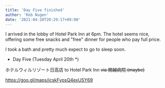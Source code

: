 ```yaml
---
title: 'Day Five finished'
author: 'Rob Nugen'
date: '2021-04-20T20:29:17+09:00'
---
```


I arrived in the lobby of Hotel Park Inn at 6pm.  The hotel seems nice,
offering some free snacks and "free" dinner for people who pay full price.

I took a bath and pretty much expect to go to sleep soon.

<!-- 25 March 2021: WALK SEGMENT SEPARATOR  ===========  TO HELP ME SEE AND EDIT SEGMENT DETAILS -->
<div class="walk-segment">

* Day <span class="day_source">Five</span>
(<span class="day_date">Tuesday April 20th</span> *)

ホテルウィルリゾート日高店 to Hotel Park Inn ~~via 関越病院 (maybe)~~

https://goo.gl/maps/icskFypsQ4exUSY69

</div>
